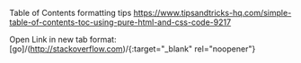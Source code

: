 Table of Contents formatting tips
https://www.tipsandtricks-hq.com/simple-table-of-contents-toc-using-pure-html-and-css-code-9217

Open Link in new tab format:
[go]/(http://stackoverflow.com)/{:target="_blank" rel="noopener"}
